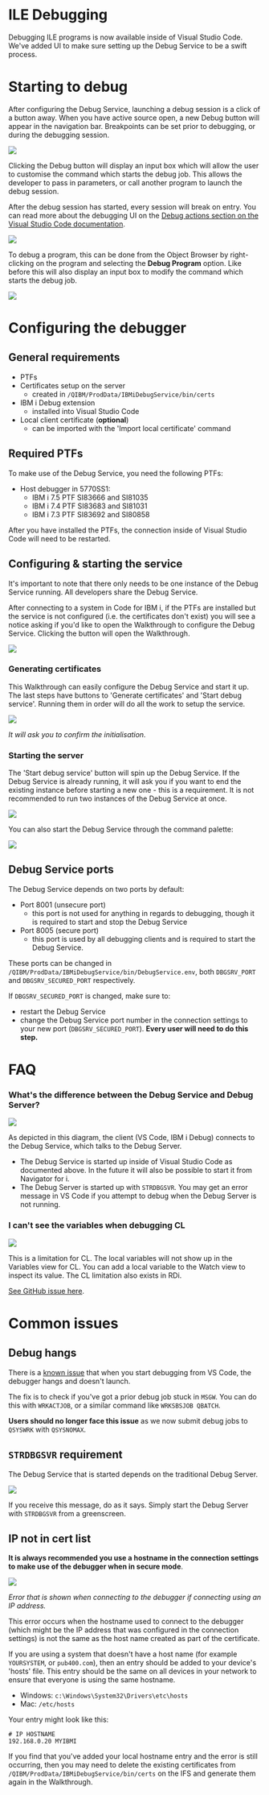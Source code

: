 # ILE Debugging

Debugging ILE programs is now available inside of Visual Studio Code. We've added UI to make sure setting up the Debug Service to be a swift process.

# Starting to debug

After configuring the Debug Service, launching a debug session is a click of a button away. When you have active source open, a new Debug button will appear in the navigation bar. Breakpoints can be set prior to debugging, or during the debugging session.

![](./debug1.png)

Clicking the Debug button will display an input box which will allow the user to customise the command which starts the debug job. This allows the developer to pass in parameters, or call another program to launch the debug session.

After the debug session has started, every session will break on entry. You can read more about the debugging UI on the [Debug actions section on the Visual Studio Code documentation](https://code.visualstudio.com/docs/editor/debugging#_debug-actions).

![](./debug2.png)

To debug a program, this can be done from the Object Browser by right-clicking on the program and selecting the **Debug Program** option. Like before this will also display an input box to modify the command which starts the debug job.

![](./debug3.png)

# Configuring the debugger

## General requirements

* PTFs
* Certificates setup on the server
   * created in `/QIBM/ProdData/IBMiDebugService/bin/certs`
* IBM i Debug extension
   * installed into Visual Studio Code
* Local client certificate (**optional**)
   * can be imported with the 'Import local certificate' command

## Required PTFs

To make use of the Debug Service, you need the following PTFs:

* Host debugger in 5770SS1:
   * IBM i 7.5 PTF SI83666 and SI81035
   * IBM i 7.4 PTF SI83683 and SI81031
   * IBM i 7.3 PTF SI83692 and SI80858

After you have installed the PTFs, the connection inside of Visual Studio Code will need to be restarted.

## Configuring & starting the service

It's important to note that there only needs to be one instance of the Debug Service running. All developers share the Debug Service.

After connecting to a system in Code for IBM i, if the PTFs are installed but the service is not configured (i.e. the certificates don't exist) you will see a notice asking if you'd like to open the Walkthrough to configure the Debug Service. Clicking the button will open the Walkthrough.

![](./setup1.png)

### Generating certificates

This Walkthrough can easily configure the Debug Service and start it up. The last steps have buttons to 'Generate certificates' and 'Start debug service'. Running them in order will do all the work to setup the service.

![](./setup2_a.png)

*It will ask you to confirm the initialisation.*

### Starting the server

The 'Start debug service' button will spin up the Debug Service. If the Debug Service is already running, it will ask you if you want to end the existing instance before starting a new one - this is a requirement. It is not recommended to run two instances of the Debug Service at once.

![](./setup3_a.png)

You can also start the Debug Service through the command palette:

![](./setup3_b.png)

## Debug Service ports

The Debug Service depends on two ports by default:

* Port 8001 (unsecure port)
   * this port is not used for anything in regards to debugging, though it is required to start and stop the Debug Service
* Port 8005 (secure port)
   * this port is used by all debugging clients and is required to start the Debug Service.

These ports can be changed in `/QIBM/ProdData/IBMiDebugService/bin/DebugService.env`, both `DBGSRV_PORT` and `DBGSRV_SECURED_PORT` respectively.

If `DBGSRV_SECURED_PORT` is changed, make sure to:

* restart the Debug Service
* change the Debug Service port number in the connection settings to your new port (`DBGSRV_SECURED_PORT`). **Every user will need to do this step.**

# FAQ

### What's the difference between the Debug Service and Debug Server?

![](./debug4.png)

As depicted in this diagram, the client (VS Code, IBM i Debug) connects to the Debug Service, which talks to the Debug Server.

* The Debug Service is started up inside of Visual Studio Code as documented above. In the future it will also be possible to start it from Navigator for i.
* The Debug Server is started up with `STRDBGSVR`. You may get an error message in VS Code if you attempt to debug when the Debug Server is not running.

### I can't see the variables when debugging CL

![](./debug5.png)

This is a limitation for CL. The local variables will not show up in the Variables view for CL. You can add a local variable to the Watch view to inspect its value. The CL limitation also exists in RDi.

[See GitHub issue here](https://github.com/halcyon-tech/vscode-ibmi/issues/1069).

# Common issues

## Debug hangs

There is a [known issue](https://github.com/halcyon-tech/vscode-ibmi/issues/1059) that when you start debugging from VS Code, the debugger hangs and doesn't launch.

The fix is to check if you've got a prior debug job stuck in `MSGW`. You can do this with `WRKACTJOB`, or a similar command like `WRKSBSJOB QBATCH`.

**Users should no longer face this issue** as we now submit debug jobs to `QSYSWRK` with `QSYSNOMAX`.

## `STRDBGSVR` requirement

The Debug Service that is started depends on the traditional Debug Server.

![](./error_2.png)

If you receive this message, do as it says. Simply start the Debug Server with `STRDBGSVR` from a greenscreen.

## IP not in cert list

**It is always recommended you use a hostname in the connection settings to make use of the debugger when in secure mode**.

![](./error_1.png)

*Error that is shown when connecting to the debugger if connecting using an IP address.*

This error occurs when the hostname used to connect to the debugger (which might be the IP address that was configured in the connection settings) is not the same as the host name created as part of the certificate.

If you are using a system that doesn't have a host name (for example `YOURSYSTEM`, or `pub400.com`), then an entry should be added to your device's 'hosts' file. This entry should be the same on all devices in your network to ensure that everyone is using the same hostname.

* Windows: `c:\Windows\System32\Drivers\etc\hosts`
* Mac: `/etc/hosts`

Your entry might look like this:

```hosts
# IP HOSTNAME
192.168.0.20 MYIBMI
```

If you find that you've added your local hostname entry and the error is still occurring, then you may need to delete the existing certificates from `/QIBM/ProdData/IBMiDebugService/bin/certs` on the IFS and generate them again in the Walkthrough.